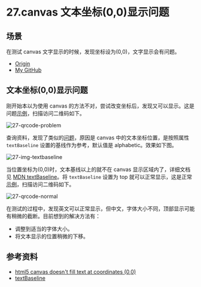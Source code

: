 # 27.canvas 文本坐标(0,0)显示问题
## <a name="situation"></a> 场景
在测试 canvas 文字显示的时候，发现坐标设为(0,0)，文字显示会有问题。


- [Origin][url-origin]
- [My GitHub][url-my-github]

## 文本坐标(0,0)显示问题
刚开始本以为使用 canvas 的方法不对，尝试改变坐标后，发现又可以显示。这是问题[示例][url-segment-27-example1]，扫描访问二维码如下。

![27-qrcode-problem][url-local-qrcode-problem]

查询资料，发现了类似的[问题][url-stackoverflow-question]，原因是 canvas 中的文本坐标位置，是按照属性 `textBaseline` 设置的基线作为参考，默认值是 alphabetic。效果如下图。

![27-img-textbaseline][url-local-img-textbaseline]

当位置坐标为(0,0)时，文本基线以上的就不在 canvas 显示区域内了，详细文档见 [MDN textBaseline][url-mdn-canvas-textBaseline]。将 `textBaseline` 设置为 top 就可以正常显示，这是正常[示例][url-segment-27-example2]，扫描访问二维码如下。

![27-qrcode-normal][url-local-qrcode-normal]

在测试的过程中，发现英文可以正常显示，但中文，字体大小不同，顶部显示可能有稍微的截断。目前想到的解决方法有：
- 调整到适当的字体大小。
- 将文本显示的位置稍微的下移。

## 参考资料
- [html5 canvas doesn't fill text at coordinates (0,0)][url-stackoverflow-question]
- [textBaseline][url-mdn-canvas-textBaseline]

[url-repository-images]:https://xxholic.github.io/segment/images

[url-stackoverflow-question]:https://stackoverflow.com/questions/14289331/html5-canvas-doesnt-fill-text-at-coordinates-0-0
[url-mdn-canvas-textBaseline]:https://developer.mozilla.org/en-US/docs/Web/API/CanvasRenderingContext2D/textBaseline


[url-segment-27-example1]:https://xxholic.github.io/lab/lab-js/segment-27/27.canvas-text-problem.html
[url-segment-27-example2]:https://xxholic.github.io/lab/lab-js/segment-27/27.canvas-text-normal.html

[url-local-qrcode-problem]:https://xxholic.github.io/segment/images/27/qrcode-problem.png
[url-local-qrcode-normal]:https://xxholic.github.io/segment/images/27/qrcode-normal.png
[url-local-img-textbaseline]:https://xxholic.github.io/segment/images/27/img-textbaseline.gif







[url-origin]:https://github.com/XXHolic/segment/issues/29
[url-my-github]:https://github.com/XXHolic